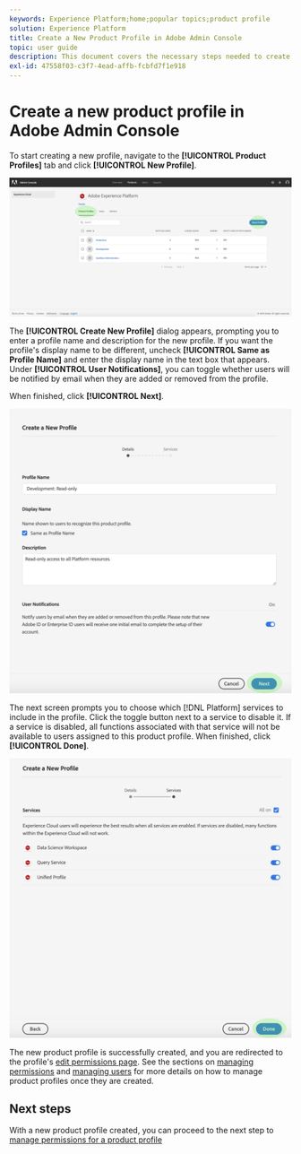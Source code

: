 ```yaml
---
keywords: Experience Platform;home;popular topics;product profile
solution: Experience Platform
title: Create a New Product Profile in Adobe Admin Console
topic: user guide
description: This document covers the necessary steps needed to create a new product profile in the Adobe Admin Console. To start creating a new profile, navigate to the Product Profiles tab and click New Profile.
exl-id: 47558f03-c3f7-4ead-affb-fcbfd7f1e918
---
```

# Create a new product profile in Adobe Admin Console

To start creating a new profile, navigate to the **[!UICONTROL Product Profiles]** tab and click **[!UICONTROL New Profile]**.

![new-profile-button](../images/new-profile-button.png)

The **[!UICONTROL Create New Profile]** dialog appears, prompting you to enter a profile name and description for the new profile. If you want the profile's display name to be different, uncheck **[!UICONTROL Same as Profile Name]** and enter the display name in the text box that appears. Under **[!UICONTROL User Notifications]**, you can toggle whether users will be notified by email when they are added or removed from the profile.

When finished, click **[!UICONTROL Next]**.

![new-profile-details](../images/new-profile-details.png)

The next screen prompts you to choose which [!DNL Platform] services to include in the profile. Click the toggle button next to a service to disable it. If a service is disabled, all functions associated with that service will not be available to users assigned to this product profile. When finished, click **[!UICONTROL Done]**.

![new-profile-services](../images/new-profile-services.png)

The new product profile is successfully created, and you are redirected to the profile's [edit permissions page](#edit-permissions). See the sections on [managing permissions](#manage-permissions-for-a-product-profile) and [managing users](#manage-users-for-a-product-profile) for more details on how to manage product profiles once they are created.

## Next steps

With a new product profile created, you can proceed to the next step to [manage permissions for a product profile](permissions.md)
